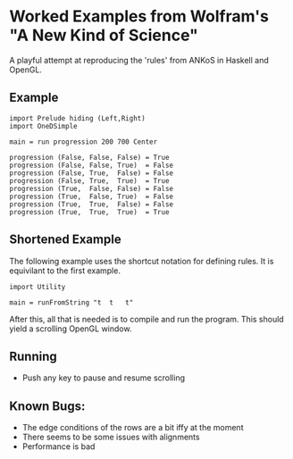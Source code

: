 Worked Examples from Wolfram's "A New Kind of Science"
======================================================

A playful attempt at reproducing the 'rules' from ANKoS in Haskell and OpenGL.

Example
-------

    import Prelude hiding (Left,Right)
    import OneDSimple

    main = run progression 200 700 Center

    progression (False, False, False) = True
    progression (False, False, True)  = False
    progression (False, True,  False) = False
    progression (False, True,  True)  = True
    progression (True,  False, False) = False
    progression (True,  False, True)  = False
    progression (True,  True,  False) = False
    progression (True,  True,  True)  = True

Shortened Example
-----------------

The following example uses the shortcut notation for defining rules.
It is equivilant to the first example.


    import Utility

    main = runFromString "t  t   t"


After this, all that is needed is to compile and run the program.
This should yield a scrolling OpenGL window.


Running
-------

* Push any key to pause and resume scrolling


Known Bugs:
-----------

* The edge conditions of the rows are a bit iffy at the moment
* There seems to be some issues with alignments
* Performance is bad
